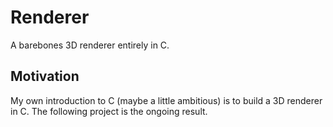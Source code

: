 # Renderer

A barebones 3D renderer entirely in C.

## Motivation

My own introduction to C (maybe a little ambitious) is to build a 3D renderer in C. The following project is the ongoing result.